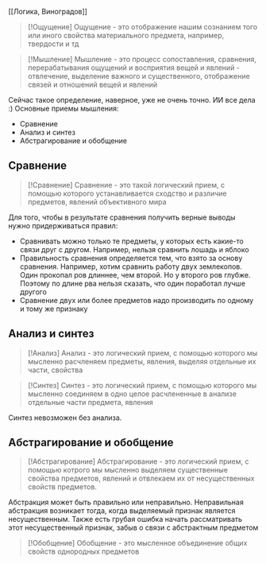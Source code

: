 [[Логика, Виноградов]]

> [!Ощущение]
> Ощущение - это отображение нашим сознанием того или иного свойства материального предмета, например, твердости и тд

> [!Мышление]
> Мышление - это процесс сопоставления, сравнения, перерабатывания ощущений и восприятия вещей и явлений - отвлечение, выделение важного и существенного, отображение связей и отношений вещей и явлений

Сейчас такое определение, наверное, уже не очень точно. ИИ все дела :)
Основные приемы мышления:
- Сравнение
- Анализ и синтез
- Абстрагирование и обобщение
## Сравнение

> [!Сравнение]
> Сравнение - это такой логический прием, с помощью которого устанавливается сходство и различие предметов, явлений объективного мира

Для того, чтобы в результате сравнения получить верные выводы нужно придерживаться правил:
- Сравнивать можно только те предметы, у которых есть какие-то связи друг с другом. Например, нельзя сравнить лошадь и яблоко
- Правильность сравнения определяется тем, что взято за основу сравнения. Например, хотим сравнить работу двух землекопов. Один прокопал ров длиннее, чем второй. Но у второго ров глубже. Поэтому по длине рва нельзя сказать, что один поработал лучше другого
- Сравнение двух или более предметов надо производить по одному и тому же признаку
## Анализ и синтез

> [!Анализ]
> Анализ - это логический прием, с помощью которого мы мысленно расчленяем предметы, явления, выделяя отдельные их части, свойства

> [!Синтез]
> Синтез - это логический прием, с помощью которого мы мысленно соединяем в одно целое расчлененные в анализе отдельные части предмета, явления

Синтез невозможен без анализа. 
## Абстрагирование и обобщение

> [!Абстрагирование]
> Абстрагирование - это логический прием, с помощью котрого мы мысленно выделяем существенные свойства предметов, явлений и отвлекаем их от несущественных свойств предметов.

Абстракция может быть правильно или неправильно. Неправильная абстракция возникает тогда, когда выделяемый признак является несущественным. Также есть грубая ошибка начать рассматривать этот несущественный признак, забыв о связи с абстрактным предметом

> [!Обобщение]
> Обобщение - это мысленное объединение общих свойств однородных предметов

